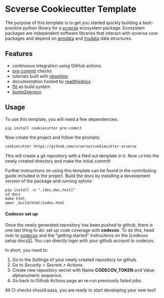 # Scverse Cookiecutter Template

The purpose of this template is to get you started quickly building a best-practice python library for a [scverse][] ecosystem package.
Ecosystem packages are independent software libraries that interact with scverse core packages and depend on [anndata][] and [mudata][] data structures.

## Features

-   continuous integration using GitHub actions.
-   [pre-commit][] checks
-   tutorials built with [nbsphinx][]
-   documentation hosted by [readthedocs][]
-   [flit][] as build system
-   [bump2version][]

## Usage

To use this template, you will need a few dependencies:

```bash
pip install cookiecutter pre-commit
```

Now create the project and follow the prompts:

```bash
cookiecutter https://github.com/scverse/cookiecutter-scverse
```

This will create a git repository with a filed out template in it.
Now `cd` into the newly created directory and make the initial commit!

Further instructions on using this template can be found in the contributing guide included in the project. Build the docs by installing a development version of the package and running sphinx:

```
pip install -e ".[dev,doc,test]"
cd docs
make html
open _build/html/index.html
```

#### Codecov set up

Once the newly generated repository has been pushed to github, there is one last thing to do: set up code coverage with **codecov**.
To do this, head over to [codecov][] and the "getting started" instructions on the [codecov setup docs][]. You can directly login with your github account to codecov.

In short, you need to:

1. Go to the _Settings_ of your newly created repository on github.
2. Go to _Security > Secrets > Actions_.
3. Create new repository secret with Name **CODECOV_TOKEN** and Value alphanumeric sequence.
4. Go back to Github Actions page an re-run previously failed jobs.

All CI checks should pass, you are ready to start developing your new tool!

[flit]: https://flit.pypa.io/en/latest/
[readthedocs]: https://readthedocs.org/
[nbsphinx]: https://github.com/spatialaudio/nbsphinx
[pre-commit]: https://pre-commit.com/
[bump2version]: https://github.com/c4urself/bump2version/
[scverse]: https://scverse.org/
[anndata]: https://anndata.readthedocs.io/en/latest/
[mudata]: https://muon.readthedocs.io/en/latest/notebooks/quickstart_mudata.html
[codecov]: https://about.codecov.io/
[codecov setup]: https://docs.codecov.com/docs
